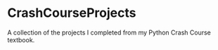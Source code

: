 # CrashCourseProjects
A collection of the projects I completed from my Python Crash Course textbook.
